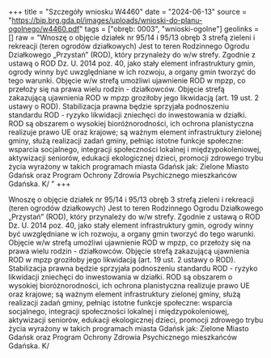 +++
title = "Szczegóły wniosku W4460"
date = "2024-06-13"
source = "https://bip.brg.gda.pl/images/uploads/wnioski-do-planu-ogolnego/w4460.pdf"
tags = ["obręb: 0003", "wnioski-ogolne"]
geolinks = []
raw = "Wnoszę o objęcie działek nr 95/14 i 95/13 obręb 3 strefą zieleni i rekreacji (teren ogrodów działkowych) Jest to teren Rodzinnego Ogrodu Działkowego „Przystań” (ROD), który przynależy do w/w strefy. Zgodnie z ustawą o ROD Dz. U. 2014 poz. 40, jako stały element infrastruktury gmin, ogrody winny być uwzględniane w ich rozwoju, a organy gmin tworzyć do tego warunki. Objęcie w/w strefą umożliwi ujawnienie  ROD w mpzp, co przełoży się na prawa wielu rodzin - działkowców. Objęcie strefą zakazującą ujawnienia ROD w mpzp groziłoby jego likwidacją (art. 19 ust. 2 ustawy o ROD). Stabilizacja prawna będzie sprzyjała podnoszeniu standardu ROD - ryzyko likwidacji zniechęci do inwestowania w działki. ROD są obszarem o  wysokiej bioróżnorodności, ich ochrona planistyczna realizuje prawo UE oraz krajowe; są ważnym element infrastruktury zielonej gminy, służą realizacji zadań gminy, pełniąc istotne funkcje społeczne: wsparcia socjalnego, integracji społeczności lokalnej i międzypokoleniowej, aktywizacji seniorów, edukacji ekologicznej dzieci, promocji zdrowego trybu życia wyrażony w takich programach miasta Gdańsk jak: Zielone Miasto Gdańsk oraz Program Ochrony Zdrowia Psychicznego mieszkańców Gdańska. K/ "
+++

Wnoszę o objęcie działek nr 95/14 i 95/13 obręb 3 strefą zieleni i rekreacji (teren ogrodów
działkowych) Jest to teren Rodzinnego Ogrodu Działkowego „Przystań” (ROD), który przynależy do w/w strefy.
Zgodnie z ustawą o ROD Dz. U. 2014 poz. 40, jako stały element infrastruktury gmin, ogrody winny być
uwzględniane w ich rozwoju, a organy gmin tworzyć do tego warunki. Objęcie w/w strefą umożliwi ujawnienie 
ROD w mpzp, co przełoży się na prawa wielu rodzin - działkowców. Objęcie strefą zakazującą ujawnienia ROD
w mpzp groziłoby jego likwidacją (art. 19 ust. 2 ustawy o ROD). Stabilizacja prawna będzie sprzyjała
podnoszeniu standardu ROD - ryzyko likwidacji zniechęci do inwestowania w działki. ROD są obszarem o 
wysokiej bioróżnorodności, ich ochrona planistyczna realizuje prawo UE oraz krajowe; są ważnym element
infrastruktury zielonej gminy, służą realizacji zadań gminy, pełniąc istotne funkcje społeczne: wsparcia
socjalnego, integracji społeczności lokalnej i międzypokoleniowej, aktywizacji seniorów, edukacji ekologicznej
dzieci, promocji zdrowego trybu życia wyrażony w takich programach miasta Gdańsk jak: Zielone Miasto
Gdańsk oraz Program Ochrony Zdrowia Psychicznego mieszkańców Gdańska. K/



